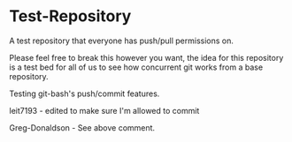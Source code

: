 Test-Repository
===============

A test repository that everyone has push/pull permissions on.

Please feel free to break this however you want, the idea for this repository is a test bed for all of us to see how 
concurrent git works from a base repository.

Testing git-bash's push/commit features.

leit7193 - edited to make sure I'm allowed to commit

Greg-Donaldson - See above comment.
